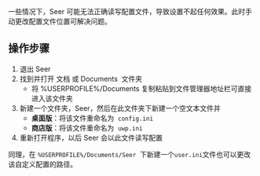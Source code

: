 一些情况下，Seer 可能无法正确读写配置文件，导致设置不起任何效果。此时手动更改配置文件位置可解决问题。

## 操作步骤

1. 退出 Seer
2. 找到并打开 文档 或 Documents  文件夹
    - 将 %USERPROFILE%/Documents 复制粘贴到文件管理器地址栏可直接进入该文件夹
3. 新建一个文件夹，Seer，然后在此文件夹下新建一个空文本文件并
    - **桌面版**：将该文件重命名为  `config.ini`
    - **商店版**：将该文件重命名为  `uwp.ini`
4. 重新打开程序，以后 Seer 会以此文件读写配置

同理，在 `%USERPROFILE%/Documents/Seer`  下新建一个`user.ini`文件也可以更改该自定义配置的路径。
